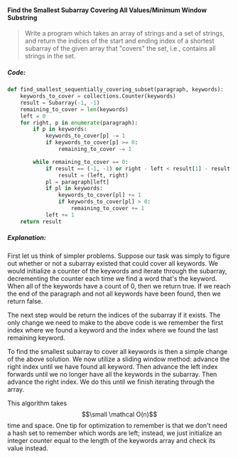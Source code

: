 #### Find the Smallest Subarray Covering All Values/Minimum Window Substring

> Write a program which takes an array of strings and a set of strings, and return the indices of the start and ending index of a shortest subarray of the given array that "covers" the set, i.e., contains all strings in the set.

##### Code:

```py
def find_smallest_sequentially_covering_subset(paragraph, keywords):
    keywords_to_cover = collections.Counter(keywords)
    result = Subarray(-1, -1)
    remaining_to_cover = len(keywords)
    left = 0
    for right, p in enumerate(paragraph):
        if p in keywords:
            keywords_to_cover[p] -= 1
            if keywords_to_cover[p] >= 0:
                remaining_to_cover -= 1

        while remaining_to_cover == 0:
            if result == (-1, -1) or right - left < result[1] - result[0]:
                result = (left, right)
            pl = paragraph[left]
            if pl in keywords:
                keywords_to_cover[pl] += 1
                if keywords_to_cover[pl] > 0:
                    remaining_to_cover += 1
            left += 1
    return result
```

##### Explanation:

First let us think of simpler problems. Suppose our task was simply to figure out whether or not a subarray existed that could cover all keywords. We would initialize a counter of the keywords and iterate through the subarray, decrementing the counter each time we find a word that's the keyword. When all of the keywords have a count of 0, then we return true. If we reach the end of the paragraph and not all keywords have been found, then we return false. 

The next step would be return the indices of the subarray if it exists. The only change we need to make to the above code is we remember the first index where we found a keyword and the index where we found the last remaining keyword. 

To find the smallest subarray to cover all keywords is then a simple change of the above solution. We now utilize a sliding window method: advance the right index until we have found all keyword. Then advance the left index forwards until we no longer have all the keywords in the subarray. Then advance the right index. We do this until we finish iterating through the array. 

This algorithm takes $$\small \mathcal O(n)$$ time and space. One tip for optimization to remember is that we don't need a hash set to remember which words are left; instead, we just initialize an integer counter equal to the length of the keywords array and check its value instead. 

